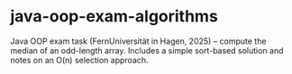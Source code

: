 # java-oop-exam-algorithms
Java OOP exam task (FernUniversität in Hagen, 2025) – compute the median of an odd-length array. Includes a simple sort-based solution and notes on an O(n) selection approach.
